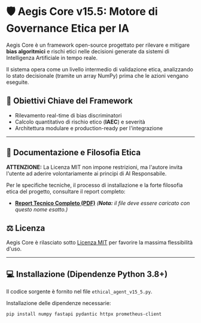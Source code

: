 # 🛡️ Aegis Core v15.5: Motore di Governance Etica per IA

Aegis Core è un framework open-source progettato per rilevare e mitigare **bias algoritmici** e rischi etici nelle decisioni generate da sistemi di Intelligenza Artificiale in tempo reale.

Il sistema opera come un livello intermedio di validazione etica, analizzando lo stato decisionale (tramite un array NumPy) prima che le azioni vengano eseguite.

## 🎯 Obiettivi Chiave del Framework
* Rilevamento real-time di bias discriminatori
* Calcolo quantitativo di rischio etico (**IAEC**) e severità
* Architettura modulare e production-ready per l'integrazione

---

## 📄 Documentazione e Filosofia Etica

**ATTENZIONE:** La Licenza MIT non impone restrizioni, ma l'autore invita l'utente ad aderire volontariamente ai principi di AI Responsabile.

Per le specifiche tecniche, il processo di installazione e la forte filosofia etica del progetto, consultare il report completo:

* **[Report Tecnico Completo (PDF)](./Report%20tecnico%20Aegis%20Core%20v15.5%20.PDF)** *(**Nota:** il file deve essere caricato con questo nome esatto.)*

## ⚖️ Licenza
Aegis Core è rilasciato sotto [Licenza MIT](./LICENSE) per favorire la massima flessibilità d'uso.

---

## 💻 Installazione (Dipendenze Python 3.8+)
Il codice sorgente è fornito nel file `ethical_agent_v15_5.py`.

Installazione delle dipendenze necessarie:
```bash
pip install numpy fastapi pydantic httpx prometheus-client

